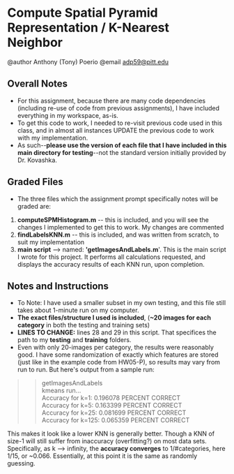 # Compute Spatial Pyramid Representation / K-Nearest Neighbor
@author Anthony (Tony) Poerio
@email adp59@pitt.edu

## Overall Notes
- For this assignment, because there are many code dependencies (including re-use of code from previous assignments), I have included everything in my workspace, as-is.
- To get this code to work, I needed to re-visit previous code used in this class, and in almost all instances UPDATE the previous code to work with my implementation.
- As such--**please use the version of each file that I have included in this main directory for testing**--not the standard version initially provided by Dr. Kovashka.

## Graded Files
- The three files which the assignment prompt specifically notes will be graded are:
1. **computeSPMHistogram.m** -- this is included, and you will see the changes I implemented to get this to work. My changes are commented
2. **findLabelsKNN.m** -- this is included, and was written from scratch, to suit my implementation
3. **main script** --> named: **'getImagesAndLabels.m**'. This is the main script I wrote for this project. It performs all calculations requested, and displays the accuracy results of each KNN run, upon completion.

## Notes and Instructions
* To Note:  I have used a smaller subset in my own testing, and this file still takes about 1-minute run on my computer.
* **The exact files/structure I used is included**, (__~20 images for each category__ in both the testing and training sets)
* **LINES TO CHANGE:**  lines 28 and 29 in this script. That specifices the path to my **testing** and **training** folders.
* Even with only 20-images per category, the results were reasonably good. I have some randomization of exactly which features are stored (just like in the example code from HW05-P), so results may vary from run to run. But here's output from a sample run:  
>> getImagesAndLabels  
   kmeans run...  
   Accuracy for k=1:   0.196078 PERCENT CORRECT  
   Accuracy for k=5:   0.163399 PERCENT CORRECT  
   Accuracy for k=25:   0.081699 PERCENT CORRECT  
   Accuracy for k=125:   0.065359 PERCENT CORRECT  

This makes it look like a lower KNN is generally better. Though a KNN of size-1 will still suffer from inaccuracy (overfitting?) on most data sets.  
Specifically, as k --> infinity, the **accuracy converges** to 1/#categories, here 1/15, or ~0.066. Essentially, at this point it is the same as randomly guessing.





